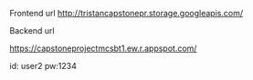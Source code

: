 Frontend url
http://tristancapstonepr.storage.googleapis.com/

Backend url

https://capstoneprojectmcsbt1.ew.r.appspot.com/

id: user2 pw:1234
